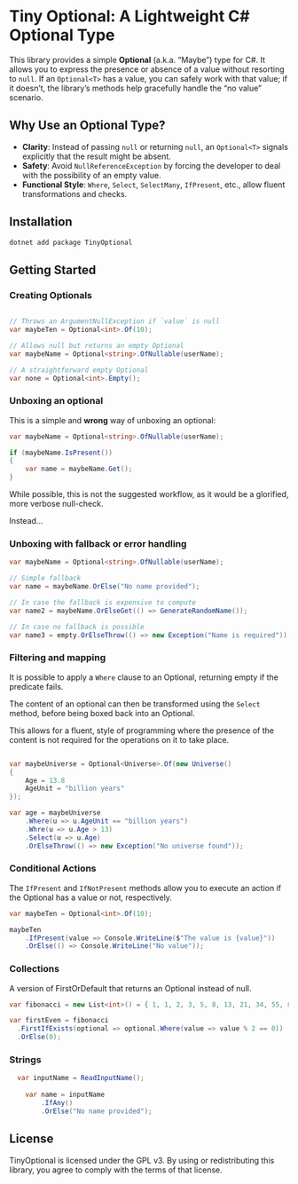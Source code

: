 # Tiny Optional: A Lightweight C# Optional Type

This library provides a simple **Optional** (a.k.a. “Maybe”) type for C#. It allows you to express the presence or absence of a value without resorting to `null`. If an `Optional<T>` has a value, you can safely work with that value; if it doesn’t, the library’s methods help gracefully handle the “no value” scenario.

## Why Use an Optional Type?

- **Clarity**: Instead of passing `null` or returning `null`, an `Optional<T>` signals explicitly that the result might be absent.  
- **Safety**: Avoid `NullReferenceException` by forcing the developer to deal with the possibility of an empty value.  
- **Functional Style**: `Where`, `Select`, `SelectMany`, `IfPresent`, etc., allow fluent transformations and checks.


## Installation

```bash
dotnet add package TinyOptional
```

## Getting Started

### Creating Optionals

```csharp

// Throws an ArgumentNullException if `value` is null
var maybeTen = Optional<int>.Of(10);

// Allows null but returns an empty Optional
var maybeName = Optional<string>.OfNullable(userName);

// A straightforward empty Optional
var none = Optional<int>.Empty();
```

### Unboxing an optional

This is a simple and **wrong** way of unboxing an optional:

```csharp
var maybeName = Optional<string>.OfNullable(userName);

if (maybeName.IsPresent())
{
    var name = maybeName.Get();
}
```

While possible, this is not the suggested workflow, as it would be a glorified, more verbose null-check. 

Instead...

### Unboxing with fallback or error handling

```csharp
var maybeName = Optional<string>.OfNullable(userName);

// Simple fallback
var name = maybeName.OrElse("No name provided");

// In case the fallback is expensive to compute
var name2 = maybeName.OrElseGet(() => GenerateRandomName());

// In case no fallback is possible
var name3 = empty.OrElseThrow(() => new Exception("Name is required"));
```

### Filtering and mapping 

It is possible to apply a `Where` clause to an Optional, returning empty if the predicate fails.

The content of an optional can then be transformed using the `Select` method, before being boxed back into an Optional.

This allows for a fluent, style of programming where the presence of the content is not required for the operations on it to take place.
    
```csharp

var maybeUniverse = Optional<Universe>.Of(new Universe()
{
    Age = 13.8
    AgeUnit = "billion years"
});

var age = maybeUniverse
    .Where(u => u.AgeUnit == "billion years")
    .Whre(u => u.Age > 13)
    .Select(u => u.Age)
    .OrElseThrow(() => new Exception("No universe found"));
```

### Conditional Actions

The `IfPresent` and `IfNotPresent` methods allow you to execute an action if the Optional has a value or not, respectively.

```csharp
var maybeTen = Optional<int>.Of(10);

maybeTen
    .IfPresent(value => Console.WriteLine($"The value is {value}"))
    .OrElse(() => Console.WriteLine("No value"));
```

### Collections

A version of FirstOrDefault that returns an Optional instead of null.

```csharp
var fibonacci = new List<int>() = { 1, 1, 2, 3, 5, 8, 13, 21, 34, 55, 89 };

var firstEven = fibonacci
  .FirstIfExists(optional => optional.Where(value => value % 2 == 0))
  .OrElse(0);
```

### Strings

```csharp
  var inputName = ReadInputName();
  
    var name = inputName
        .IfAny()
        .OrElse("No name provided");
```

## License

TinyOptional is licensed under the GPL v3. By using or redistributing this library, you agree to comply with the terms of that license.

